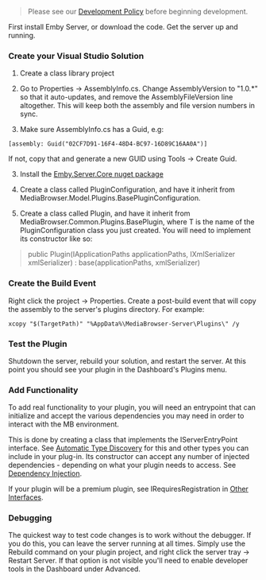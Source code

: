 >Please see our [Development Policy](Development-Policy) before beginning development.

First install Emby Server, or download the code. Get the server up and running.

### Create your Visual Studio Solution

1. Create a class library project

2. Go to Properties -> AssemblyInfo.cs. Change AssemblyVersion to "1.0.*" so that it auto-updates, and remove the AssemblyFileVersion line altogether. This will keep both the assembly and file version numbers in sync.

2. Make sure AssemblyInfo.cs has a Guid, e.g:

`[assembly: Guid("02CF7D91-16F4-48D4-BC97-16D89C16AA0A")]`

If not, copy that and generate a new GUID using Tools -> Create Guid.

3. Install the [Emby.Server.Core nuget package](https://www.nuget.org/packages/MediaBrowser.Server.Core/)

4. Create a class called PluginConfiguration, and have it inherit from MediaBrowser.Model.Plugins.BasePluginConfiguration.

5. Create a class called Plugin, and have it inherit from MediaBrowser.Common.Plugins.BasePlugin<T>, where T is the name of the PluginConfiguration class you just created.  You will need to implement its constructor like so:

> public Plugin(IApplicationPaths applicationPaths, IXmlSerializer xmlSerializer) : base(applicationPaths, xmlSerializer)

### Create the Build Event

Right click the project -> Properties. Create a post-build event that will copy the assembly to the server's plugins directory. For example:

`xcopy "$(TargetPath)" "%AppData%\MediaBrowser-Server\Plugins\" /y`

### Test the Plugin

Shutdown the server, rebuild your solution, and restart the server. At this point you should see your plugin in the Dashboard's Plugins menu.

### Add Functionality

To add real functionality to your plugin, you will need an entrypoint that can initialize and accept the various dependencies you may need in order to interact with the MB environment.

This is done by creating a class that implements the IServerEntryPoint interface.  See [Automatic Type Discovery](Automatic-Type-Discovery) for this and other types you can include in your plug-in. Its constructor can accept any number of injected dependencies - depending on what your plugin needs to access.  See [Dependency Injection](Dependency-Injection).

If your plugin will be a premium plugin, see IRequiresRegistration in [Other Interfaces](Other-Interfaces).

### Debugging

The quickest way to test code changes is to work without the debugger. If you do this, you can leave the server running at all times. Simply use the Rebuild command on your plugin project, and right click the server tray -> Restart Server. If that option is not visible you'll need to enable developer tools in the Dashboard under Advanced.